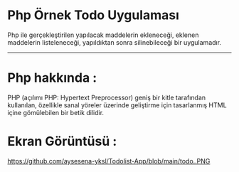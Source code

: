 # Php Örnek Todo Uygulaması

Php ile gerçekleştirilen  yapılacak maddelerin ekleneceği, eklenen maddelerin listeleneceği, yapıldıktan sonra silinebileceği bir uygulamadır.

-----------------------------------------------------------------------------------------------------------------------------------------------------------------------------------


# Php hakkında :
PHP (açılımı PHP: Hypertext Preprocessor) geniş bir kitle tarafından kullanılan, özellikle sanal yöreler üzerinde geliştirme için tasarlanmış HTML içine gömülebilen bir betik dilidir.

# Ekran Görüntüsü :
https://github.com/aysesena-yksl/Todolist-App/blob/main/todo..PNG

